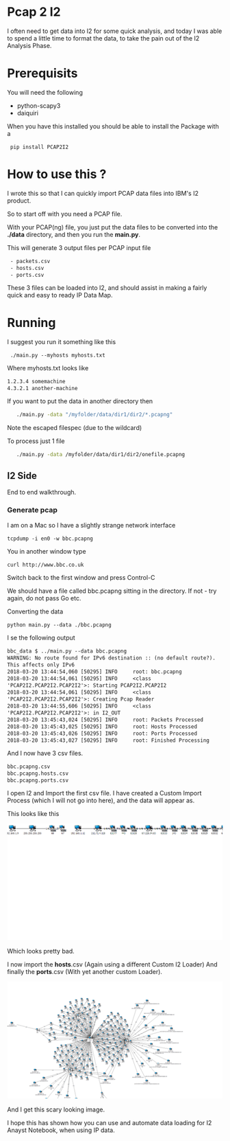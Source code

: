 # Pcap 2 I2

I often need to get data into I2 for some quick analysis, and today I was able to spend a little time to format the data, to take the pain out of the I2 Analysis Phase.

# Prerequisits

You will need the following

  - python-scapy3
  - daiquiri
  
 When you have this installed you should be able to install the Package with a 
 
     pip install PCAP2I2
     
     
 # How to use this ?
 
 I wrote this so that I can quickly import PCAP data files into IBM's I2 product.
 
 So to start off with you need a PCAP file. 
 
 With your PCAP(ng) file, you just put the data files to be converted into the **./data** directory, and then you run the **main.py**.
 
 This will generate 3 output files per PCAP input file
 
     - packets.csv
     - hosts.csv
     - ports.csv
     
  These 3 files can be loaded into I2, and should assist in making a fairly quick and easy to ready IP Data Map.
  
 
 # Running
 
 I suggest you run it something like this
 
     ./main.py --myhosts myhosts.txt
     
 Where myhosts.txt looks like
 
 ```text
1.2.3.4 somemachine
4.3.2.1 another-machine
```

If you want to put the data in another directory then

```bash
   ./main.py -data "/myfolder/data/dir1/dir2/*.pcapng"
```

Note the escaped filespec (due to the wildcard)

To process just 1 file


```bash
   ./main.py -data /myfolder/data/dir1/dir2/onefile.pcapng
```

## I2 Side 

End to end walkthrough.

### Generate pcap
I am on a Mac so I have a slightly strange network interface 


    tcpdump -i en0 -w bbc.pcapng

You in another window type 

    curl http://www.bbc.co.uk
    
Switch back to the first window and press Control-C

We should have a file called bbc.pcapng sitting in the directory. If not - try again, do not pass Go etc.

Converting the data

    python main.py --data ./bbc.pcapng
    
I se the following output

```text
bbc_data $ ../main.py --data bbc.pcapng
WARNING: No route found for IPv6 destination :: (no default route?). This affects only IPv6
2018-03-20 13:44:54,060 [50295] INFO     root: bbc.pcapng
2018-03-20 13:44:54,061 [50295] INFO     <class 'PCAP2I2.PCAP2I2.PCAP2I2'>: Starting PCAP2I2.PCAP2I2
2018-03-20 13:44:54,061 [50295] INFO     <class 'PCAP2I2.PCAP2I2.PCAP2I2'>: Creating Pcap Reader
2018-03-20 13:44:55,606 [50295] INFO     <class 'PCAP2I2.PCAP2I2.PCAP2I2'>: in I2_OUT
2018-03-20 13:45:43,024 [50295] INFO     root: Packets Processed
2018-03-20 13:45:43,025 [50295] INFO     root: Hosts Processed
2018-03-20 13:45:43,026 [50295] INFO     root: Ports Processed
2018-03-20 13:45:43,027 [50295] INFO     root: Finished Processing
```

And I now have 3 csv files.

    bbc.pcapng.csv
    bbc.pcapng.hosts.csv
    bbc.pcapng.ports.csv

I open I2 and Import the first csv file. I have created a Custom Import Process (which I will not go into here), and the data will appear as. 

This looks like this

![](.Readme_images/img1.png)

Which looks pretty bad. 

I now import the **hosts**.csv (Again using a different Custom I2 Loader)
And finally the **ports**.csv (With yet another custom Loader).

![](.Readme_images/21862872.png)

And I get this scary looking image. 

I hope this has shown how you can use and automate data loading for I2 Anayst Notebook, when using IP data. 

